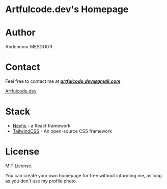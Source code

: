 # Artfulcode.dev's Homepage

# Author

Abdennour MESDOUR

# Contact

Feel free to contact me at ***artfulcode.dev@gmail.com***

[Artfulcode.dev](https://artfulcode.dev)

# Stack

- [Nextjs](https://nextjs.org) - a React framework
- [TailwindCSS](https://tailwindcss.com) - An open-source CSS framework

# License

MIT License.

You can create your own homepage for free without informing me, as long as you don't use my profile photo.
